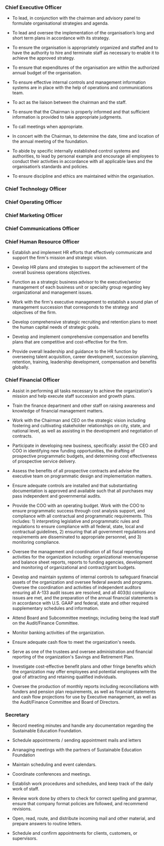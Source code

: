 
### Chief Executive Officer

* To lead, in conjunction with the chairman and advisory panel to formulate organisational strategies and agenda.

* To lead and oversee the implementation of the organisation’s long and short term plans in accordance with its strategy.

* To ensure the organisation is appropriately organized and staffed and to have the authority to hire and terminate staff as necessary to enable it to achieve the approved strategy.

* To ensure that expenditures of the organisation are within the authorized annual budget of the organisation.

* To ensure effective internal controls and management information systems are in place with the help of operations and communications team.

* To act as the liaison between the chairman and the staff.

* To ensure that the Chairman is properly informed and that sufficient information is provided to take appropriate judgments.

* To call meetings when appropriate.

* In concert with the Chairman, to determine the date, time and location of the annual meeting of the foundation.

* To abide by specific internally established control systems and authorities, to lead by personal example and encourage all employees to conduct their activities in accordance with all applicable laws and the
organisation’s standards and policies.

* To ensure  discipline and ethics are maintained within the organisation.

### Chief Technology Officer

### Chief Operating Officer

### Chief Marketing Officer

### Chief Communications Officer

### Chief Human Resource Officer

* Establish and implement HR efforts that effectively communicate and support the firm's mission and strategic vision.

* Develop HR plans and strategies to support the achievement of the overall business operations objectives.

* Function as a strategic business advisor to the executive/senior management of each business unit or specialty group regarding key organizational and management issues.

* Work with the firm's executive management to establish a sound plan of management succession that corresponds to the strategy and objectives of the firm. 

* Develop comprehensive strategic recruiting and retention plans to meet the human capital needs of strategic goals.

* Develop and implement comprehensive compensation and benefits plans that are competitive and cost-effective for the firm.

* Provide overall leadership and guidance to the HR function by overseeing talent acquisition, career development, succession planning, retention, training, leadership development, compensation and benefits globally.

### Chief Financial Officer

* Assist in performing all tasks necessary to achieve the organization's mission and help execute staff succession and growth plans.

* Train the finance department and other staff on raising awareness and knowledge of financial management matters.

* Work with the Chairman and CEO on the strategic vision including fostering and cultivating stakeholder relationships on city, state, and national level, as well as assisting in the development and negotiation of contracts.

* Participate in developing new business, specifically: assist the CEO and COO in identifying new funding opportunities, the drafting of prospective programmatic budgets, and determining cost effectiveness of prospective service delivery.

* Assess the benefits of all prospective contracts and advise the executive team on programmatic design and implementation matters.

* Ensure adequate controls are installed and that substantiating documentation is approved and available such that all purchases may pass independent and governmental audits.

* Provide the COO with an operating budget. Work with the COO to ensure programmatic success through cost analysis support, and compliance with all contractual and programmatic requirements. This includes: 1) interpreting legislative and programmatic rules and regulations to ensure compliance with all federal, state, local and contractual guidelines, 2) ensuring that all government regulations and requirements are disseminated to appropriate personnel, and 3) monitoring compliance.

* Oversee the management and coordination of all fiscal reporting activities for the organization including: organizational revenue/expense and balance sheet reports, reports to funding agencies, development and monitoring of organizational and contract/grant budgets.

* Develop and maintain systems of internal controls to safeguard financial assets of the organization and oversee federal awards and programs. Oversee the coordination and activities of independent auditors ensuring all A-133 audit issues are resolved, and all 403(b) compliance issues are met, and the preparation of the annual financial statements is in accordance with U.S. GAAP and federal, state and other required supplementary schedules and information.

* Attend Board and Subcommittee meetings; including being the lead staff on the Audit/Finance Committee.

* Monitor banking activities of the organization.

* Ensure adequate cash flow to meet the organization's needs.

* Serve as one of the trustees and oversee administration and financial reporting of the organization's Savings and Retirement Plan.

* Investigate cost-effective benefit plans and other fringe benefits which the organization may offer employees and potential employees with the goal of attracting and retaining qualified individuals.

* Oversee the production of monthly reports including reconciliations with funders and pension plan requirements, as well as financial statements and cash flow projections for use by Executive management, as well as the Audit/Finance Committee and Board of Directors.

### Secretary

* Record meeting minutes and handle any documentation regarding the Sustainable Education Foundation.

* Schedule appointments / sending appointment mails and letters  

* Arranaging meetings with the partners of Sustainable Education Foundation 

* Maintain scheduling and event calendars.

* Coordinate conferences and meetings.

* Establish work procedures and schedules, and keep track of the daily work of staff.

* Review work done by others to check for correct spelling and grammar, ensure that company format policies are followed, and recommend revisions.

* Open, read, route, and distribute incoming mail and other material, and prepare answers to routine letters.

* Schedule and confirm appointments for clients, customers, or supervisors.
